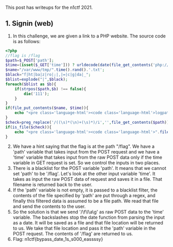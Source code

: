 This post has writeups for the n1ctf 2021.
## 1. Signin (web)
1. In this challenge, we are given a link to a PHP website. The source code is as follows:
```php
<?php 
//flag is /flag
$path=$_POST['path'];
$time=(isset($_GET['time'])) ? urldecode(date(file_get_contents('php://input'))) : date("Y/m/d H:i:s");
$name="/var/www/tmp/".time().rand().'.txt';
$black="f|ht|ba|z|ro|;|,|=|c|g|da|_";
$blist=explode("|",$black);
foreach($blist as $b){
    if(strpos($path,$b) !== false){
        die('111');
    }
}
if(file_put_contents($name, $time)){
	echo "<pre class='language-html'><code class='language-html'>logpath:$name</code></pre>";
}
$check=preg_replace('/((\s)*(\n)+(\s)*)/i','',file_get_contents($path));
if(is_file($check)){
	echo "<pre class='language-html'><code class='language-html'>".file_get_contents($check)."</code></pre>";
}
```
2. We have a hint saying that the flag is at the path "/flag". We have a 'path' variable that takes input from the POST request and we have a 'time' variable that takes input from the raw POST data only if the time variable in GET request is set. So we control the inputs in two places.
3. There is a blacklist for the POST variable 'path'. It means that we cannot set 'path' to be '/flag'. Let's look at the other input variable 'time'. It takes as input the raw POST data of request and saves it in a file. That filename is returned back to the user.
4. If the 'path' variable is not empty, it is passed to a blacklist filter, the contents of the file specified by 'path' are put through a regex, and finally this filtered data is assumed to be a file path. We read that file and send the contents to the user.
5. So the solution is that we send '\/\f\l\a\g' as raw POST data to the 'time' variable. The backslashes stop the date function from parsing the input as a date. It will be saved as a file and that file location will be returned to us. We take that file location and pass it the 'path' variable in the POST request. The contents of '/flag' are returned to us. 
6. Flag: n1ctf{bypass_date_1s_s000_eassssy}

